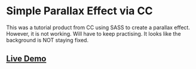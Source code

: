 # Simple Parallax Effect via CC
This was a tutorial product from CC using SASS to create a parallax effect. However, it is not working.
Will have to keep practising. It looks like the background is NOT staying fixed. 

## <a href="https://daryldelrosario.github.io/cc-parallax-test/">Live Demo</a>

